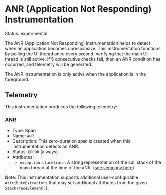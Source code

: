 
# ANR (Application Not Responding) Instrumentation

Status: experimental

The ANR (Application Not Responding) instrumentation helps to detect
when an application becomes unresponsive. This instrumentation functions
by polling the UI thread once every second, verifying that the main UI
thread is still active. If 5 consecutive checks fail, then an ANR condition
has occurred, and telemetry will be generated.

The ANR instrumentation is only active when the application is in the
foreground.

## Telemetry

This instrumentation produces the following telemetry:

### ANR

* Type: Span
* Name: `ANR`
* Description: This zero-duration span is created when this instrumentation detects an ANR.
* Status: `ERROR` (always)
* Attributes:
  * `exception.stacktrace`: A string representation of the call stack of the main thread at the time of the ANR.
    ([see semconv here](https://github.com/open-telemetry/semantic-conventions/blob/0b3babde7ff9f74b03a1a49adcdb319354d47d85/docs/attributes-registry/exception.md#exception-stacktrace))

Note: This instrumentation supports additional user-configurable `AttributeExtractors` that
may set additional attributes from the given `StackTraceElement[]`.
